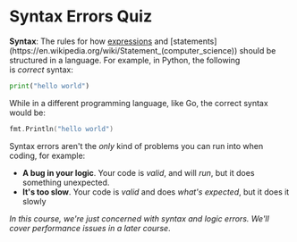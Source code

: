 # Syntax Errors Quiz

**Syntax**: The rules for how [expressions](https://en.wikipedia.org/wiki/Expression_(computer_science)) and [statements](https://en.wikipedia.org/wiki/Statement_(computer_science)) should be structured in a language. For example, in Python, the following is _correct_ syntax:

```py
print("hello world")
```

While in a different programming language, like Go, the correct syntax would be:

```go
fmt.Println("hello world")
```

Syntax errors aren't the _only_ kind of problems you can run into when coding, for example:

- **A bug in your logic**. Your code is _valid_, and will _run_, but it does something unexpected.
- **It's too slow**. Your code is _valid_ and does _what's expected_, but it does it slowly

_In this course, we're just concerned with syntax and logic errors. We'll cover performance issues in a later course_.